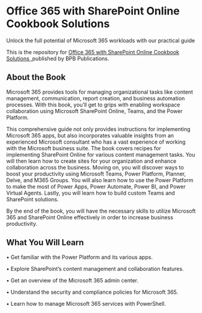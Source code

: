 # Office 365 with SharePoint Online Cookbook Solutions

Unlock the full potential of Microsoft 365 workloads with our practical guide

This is the repository for [Office 365 with SharePoint Online Cookbook Solutions
](https://bpbonline.com/products/artificial-intelligence-for-students?variant=42616541642952),published by BPB Publications. 

## About the Book
Microsoft 365 provides tools for managing organizational tasks like content management, communication, report creation, and business automation processes. With this book, you’ll get to grips with enabling workspace collaboration using Microsoft SharePoint Online, Teams, and the Power Platform. 

This comprehensive guide not only provides instructions for implementing Microsoft 365 apps, but also incorporates valuable insights from an experienced Microsoft consultant who has a vast experience of working with the Microsoft business suite. The book covers recipes for implementing SharePoint Online for various content management tasks. You will then learn how to create sites for your organization and enhance collaboration across the business. Moving on, you will discover ways to boost your productivity using Microsoft Teams, Power Platform, Planner, Delve, and M365 Groups. You will also learn how to use the Power Platform to make the most of Power Apps, Power Automate, Power BI, and Power Virtual Agents. Lastly, you will learn how to build custom Teams and SharePoint solutions.

By the end of the book, you will have the necessary skills to utilize Microsoft 365 and SharePoint Online effectively in order to increase business productivity.

## What You Will Learn
•  Get familiar with the Power Platform and its various apps.

•  Explore SharePoint’s content management and collaboration features.

•  Get an overview of the Microsoft 365 admin center.

•  Understand the security and compliance policies for Microsoft 365.

•  Learn how to manage Microsoft 365 services with PowerShell.

